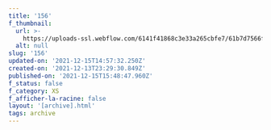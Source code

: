 ```yaml
---
title: '156'
f_thumbnail:
  url: >-
    https://uploads-ssl.webflow.com/6141f41868c3e33a265cbfe7/61b7d7566f31e23a661870f0_156.jpg
  alt: null
slug: '156'
updated-on: '2021-12-15T14:57:32.250Z'
created-on: '2021-12-13T23:29:30.849Z'
published-on: '2021-12-15T15:48:47.960Z'
f_status: false
f_category: XS
f_afficher-la-racine: false
layout: '[archive].html'
tags: archive
---
```



